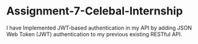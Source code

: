 # Assignment-7-Celebal-Internship
I have Implemented JWT-based authentication in my API by adding JSON Web Token (JWT) authentication to my previous existing RESTful API.
